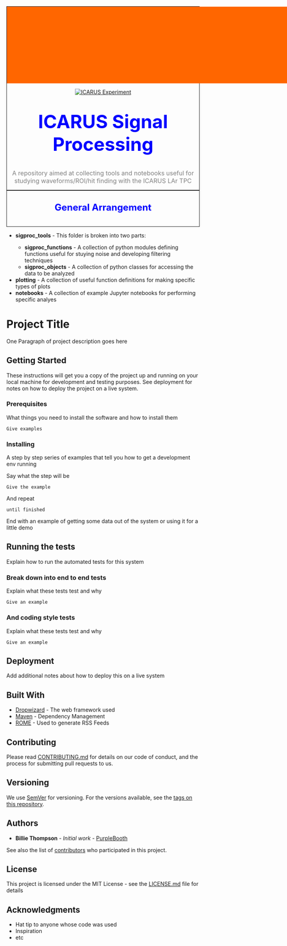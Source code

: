 <div style="border-style: solid;border-width: 1px;">
<div style="height: 200px; 
            width: 750px; 
            color: #ffffff;
            margin: auto;
            background-color: #ff6600; 
            background-image: url(http://icarus.lngs.infn.it/img/n3.jpg); 
            background-repeat: no-repeat;
            background-position: center;">
</div>

<!-- It seems that github simply ignores the "style" tags in within div tags... so try something different -->
<p align=center>
<a href="http://icarus.lngs.infn.it"><img src="http://icarus.lngs.infn.it/img/n3.jpg" alt="ICARUS Experiment" style="border:0"></a>


<div style="text-align:center">
    <h1><font color="blue"><font size="7">ICARUS Signal Processing</font></font></h1><br>
    <font color="gray"><font size="3">A repository aimed at collecting tools and notebooks useful for studying waveforms/ROI/hit finding with the ICARUS LAr TPC</font></font><br>
</div>
</p>
</div>


<div style="text-align:center;border-style: solid;border-width: 1px;">
    <h2><font color="blue"><font size="5">General Arrangement</font></font></h2><br>
</div>
<ul>
    <li><b>sigproc_tools</b> - This folder is broken into two parts:</li>
        <ul>
            <li><b>sigproc_functions</b> - A collection of python modules defining functions useful for stuying noise and developing filtering techniques </li>
            <li><b>sigproc_objects</b> - A collection of python classes for accessing the data to be analyzed</li>
        </ul>
    <li><b>plotting</b> - A collection of useful function definitions for making specific types of plots</li>
    <li><b>notebooks</b> - A collection of example Jupyter notebooks for performing specific analyes</li>
</ul>





# Project Title

One Paragraph of project description goes here

## Getting Started

These instructions will get you a copy of the project up and running on your local machine for development and testing purposes. See deployment for notes on how to deploy the project on a live system.

### Prerequisites

What things you need to install the software and how to install them

```
Give examples
```

### Installing

A step by step series of examples that tell you how to get a development env running

Say what the step will be

```
Give the example
```

And repeat

```
until finished
```

End with an example of getting some data out of the system or using it for a little demo

## Running the tests

Explain how to run the automated tests for this system

### Break down into end to end tests

Explain what these tests test and why

```
Give an example
```

### And coding style tests

Explain what these tests test and why

```
Give an example
```

## Deployment

Add additional notes about how to deploy this on a live system

## Built With

* [Dropwizard](http://www.dropwizard.io/1.0.2/docs/) - The web framework used
* [Maven](https://maven.apache.org/) - Dependency Management
* [ROME](https://rometools.github.io/rome/) - Used to generate RSS Feeds

## Contributing

Please read [CONTRIBUTING.md](https://gist.github.com/PurpleBooth/b24679402957c63ec426) for details on our code of conduct, and the process for submitting pull requests to us.

## Versioning

We use [SemVer](http://semver.org/) for versioning. For the versions available, see the [tags on this repository](https://github.com/your/project/tags). 

## Authors

* **Billie Thompson** - *Initial work* - [PurpleBooth](https://github.com/PurpleBooth)

See also the list of [contributors](https://github.com/your/project/contributors) who participated in this project.

## License

This project is licensed under the MIT License - see the [LICENSE.md](LICENSE.md) file for details

## Acknowledgments

* Hat tip to anyone whose code was used
* Inspiration
* etc


